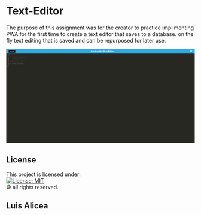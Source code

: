 # Text-Editor
The purpose of this assignment was for the creator to practice implimenting PWA for the first time to create a text editor that saves to a database. on the fly text editing that is saved and can be repurposed for later use.

![img](Capture.PNG)

## License
This project is licensed under:<br />
[![License: MIT](https://img.shields.io/badge/License-MIT-yellow.svg)](https://opensource.org/licenses/MIT)<br />
&copy; all rights reserved.

## Luis Alicea
